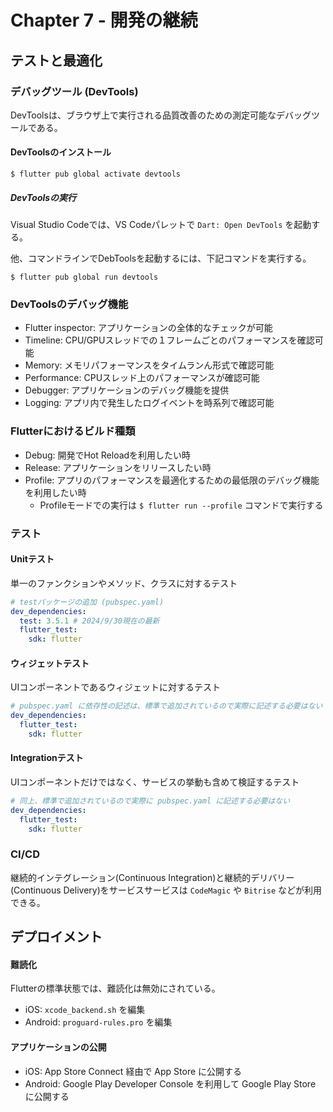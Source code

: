 # Chapter 7 - 開発の継続

## テストと最適化

### デバッグツール (DevTools)

DevToolsは、ブラウザ上で実行される品質改善のための測定可能なデバッグツールである。

#### DevToolsのインストール

```
$ flutter pub global activate devtools
```

##### DevToolsの実行

Visual Studio Codeでは、VS Codeパレットで `Dart: Open DevTools` を起動する。

他、コマンドラインでDebToolsを起動するには、下記コマンドを実行する。
```
$ flutter pub global run devtools
```

### DevToolsのデバッグ機能

 * Flutter inspector: アプリケーションの全体的なチェックが可能
 * Timeline: CPU/GPUスレッドでの１フレームごとのパフォーマンスを確認可能
 * Memory: メモリパフォーマンスをタイムランん形式で確認可能
 * Performance: CPUスレッド上のパフォーマンスが確認可能
 * Debugger: アプリケーションのデバッグ機能を提供
 * Logging: アプリ内で発生したログイベントを時系列で確認可能

### Flutterにおけるビルド種類

 * Debug: 開発でHot Reloadを利用したい時
 * Release: アプリケーションをリリースしたい時
 * Profile: アプリのパフォーマンスを最適化するための最低限のデバッグ機能を利用したい時
   - Profileモードでの実行は `$ flutter run --profile` コマンドで実行する

### テスト

#### Unitテスト
単一のファンクションやメソッド、クラスに対するテスト

```yaml
# testパッケージの追加 (pubspec.yaml)
dev_dependencies:
  test: 3.5.1 # 2024/9/30現在の最新
  flutter_test:
    sdk: flutter
```

#### ウィジェットテスト
UIコンポーネントであるウィジェットに対するテスト

```yaml
# pubspec.yaml に依存性の記述は、標準で追加されているので実際に記述する必要はない
dev_dependencies:
  flutter_test:
    sdk: flutter
```

#### Integrationテスト
UIコンポーネントだけではなく、サービスの挙動も含めて検証するテスト

```yaml
# 同上、標準で追加されているので実際に pubspec.yaml に記述する必要はない
dev_dependencies:
  flutter_test:
    sdk: flutter
```

### CI/CD

継続的インテグレーション(Continuous Integration)と継続的デリバリー(Continuous Delivery)をサービスサービスは `CodeMagic` や `Bitrise` などが利用できる。

## デプロイメント


#### 難読化

Flutterの標準状態では、難読化は無効にされている。

 * iOS: `xcode_backend.sh` を編集
 * Android: `proguard-rules.pro` を編集

#### アプリケーションの公開

 * iOS: App Store Connect 経由で App Store に公開する
 * Android: Google Play Developer Console を利用して Google Play Store に公開する
 